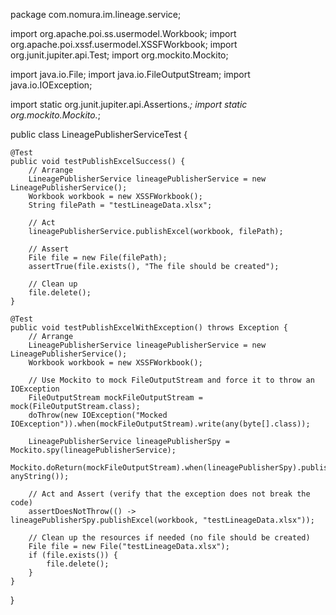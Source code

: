 package com.nomura.im.lineage.service;

import org.apache.poi.ss.usermodel.Workbook;
import org.apache.poi.xssf.usermodel.XSSFWorkbook;
import org.junit.jupiter.api.Test;
import org.mockito.Mockito;

import java.io.File;
import java.io.FileOutputStream;
import java.io.IOException;

import static org.junit.jupiter.api.Assertions.*;
import static org.mockito.Mockito.*;

public class LineagePublisherServiceTest {

    @Test
    public void testPublishExcelSuccess() {
        // Arrange
        LineagePublisherService lineagePublisherService = new LineagePublisherService();
        Workbook workbook = new XSSFWorkbook();
        String filePath = "testLineageData.xlsx";

        // Act
        lineagePublisherService.publishExcel(workbook, filePath);

        // Assert
        File file = new File(filePath);
        assertTrue(file.exists(), "The file should be created");

        // Clean up
        file.delete();
    }

    @Test
    public void testPublishExcelWithException() throws Exception {
        // Arrange
        LineagePublisherService lineagePublisherService = new LineagePublisherService();
        Workbook workbook = new XSSFWorkbook();

        // Use Mockito to mock FileOutputStream and force it to throw an IOException
        FileOutputStream mockFileOutputStream = mock(FileOutputStream.class);
        doThrow(new IOException("Mocked IOException")).when(mockFileOutputStream).write(any(byte[].class));

        LineagePublisherService lineagePublisherSpy = Mockito.spy(lineagePublisherService);
        Mockito.doReturn(mockFileOutputStream).when(lineagePublisherSpy).publishExcel(any(Workbook.class), anyString());

        // Act and Assert (verify that the exception does not break the code)
        assertDoesNotThrow(() -> lineagePublisherSpy.publishExcel(workbook, "testLineageData.xlsx"));

        // Clean up the resources if needed (no file should be created)
        File file = new File("testLineageData.xlsx");
        if (file.exists()) {
            file.delete();
        }
    }
}
